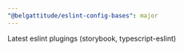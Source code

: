 ```yaml
---
"@belgattitude/eslint-config-bases": major
---
```


Latest eslint plugings (storybook, typescript-eslint)
